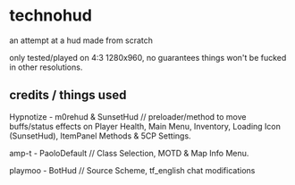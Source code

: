 # technohud

an attempt at a hud made from scratch

only tested/played on 4:3 1280x960, no guarantees things won't be fucked in other resolutions.

## credits / things used

Hypnotize - m0rehud & SunsetHud // preloader/method to move buffs/status effects on Player Health, Main Menu, Inventory, Loading Icon (SunsetHud), ItemPanel Methods & 5CP Settings.

amp-t - PaoloDefault // Class Selection, MOTD & Map Info Menu.

playmoo - BotHud // Source Scheme, tf_english chat modifications
